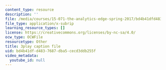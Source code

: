 ```yaml
---
content_type: resource
description: ''
file: /media/courses/15-071-the-analytics-edge-spring-2017/bd4b41dfd4837687dba5cecd3ddb255f_E16wcCKx89w.srt
file_type: application/x-subrip
learning_resource_types: []
license: https://creativecommons.org/licenses/by-nc-sa/4.0/
ocw_type: OCWFile
resourcetype: Other
title: 3play caption file
uid: bd4b41df-d483-7687-dba5-cecd3ddb255f
video_metadata:
  youtube_id: null
---
```

